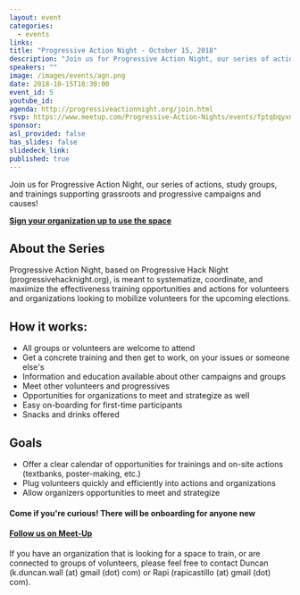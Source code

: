 ```yaml
---
layout: event
categories:
  - events
links:
title: "Progressive Action Night - October 15, 2018"
description: "Join us for Progressive Action Night, our series of actions, study groups, and trainings supporting grassroots and progressive campaigns and causes!"
speakers: ""
image: /images/events/agn.png
date: 2018-10-15T18:30:00
event_id: 5
youtube_id:
agenda: http://progressiveactionnight.org/join.html
rsvp: https://www.meetup.com/Progressive-Action-Nights/events/fptqbqyxnbtb/
sponsor:
asl_provided: false
has_slides: false
slidedeck_link:
published: true
---
```


Join us for Progressive Action Night, our series of actions, study groups, and trainings supporting grassroots and progressive campaigns and causes!


[**Sign your organization up to use the space**](https://docs.google.com/forms/d/199tNQLkHzXmQKWTVkgRLsbKZ35_J3g5jgDVBFrVSBrQ/edit)

## About the Series
Progressive Action Night, based on Progressive Hack Night (progressivehacknight.org), is meant to systematize, coordinate, and maximize the effectiveness training opportunities and actions for volunteers and organizations looking to mobilize volunteers for the upcoming elections.

## How it works:

- All groups or volunteers are welcome to attend
- Get a concrete training and then get to work, on your issues or someone else's
- Information and education available about other campaigns and groups
- Meet other volunteers and progressives
- Opportunities for organizations to meet and strategize as well
- Easy on-boarding for first-time participants
- Snacks and drinks offered

## Goals
- Offer a clear calendar of opportunities for trainings and on-site actions (textbanks, poster-making, etc.)
- Plug volunteers quickly and efficiently into actions and organizations
- Allow organizers opportunities to meet and strategize

#### **Come if you're curious! There will be onboarding for anyone new**

#### **[Follow us on Meet-Up](//www.meetup.com/Progressive-Action-Nights)**

If you have an organization that is looking for a space to train, or are connected to groups of volunteers, please feel free to contact Duncan (k.duncan.wall (at) gmail (dot) com) or Rapi (rapicastillo (at) gmail (dot) com).
